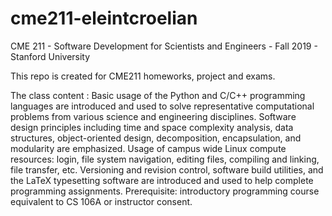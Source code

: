 # cme211-eleintcroelian
CME 211 - Software Development for Scientists and Engineers - Fall 2019 - Stanford University

This repo is created for CME211 homeworks, project and exams.

The class content : Basic usage of the Python and C/C++ programming languages are introduced and used to solve representative computational problems from various science and engineering disciplines. Software design principles including time and space complexity analysis, data structures, object-oriented design, decomposition, encapsulation, and modularity are emphasized. Usage of campus wide Linux compute resources: login, file system navigation, editing files, compiling and linking, file transfer, etc. Versioning and revision control, software build utilities, and the LaTeX typesetting software are introduced and used to help complete programming assignments. Prerequisite: introductory programming course equivalent to CS 106A or instructor consent.
